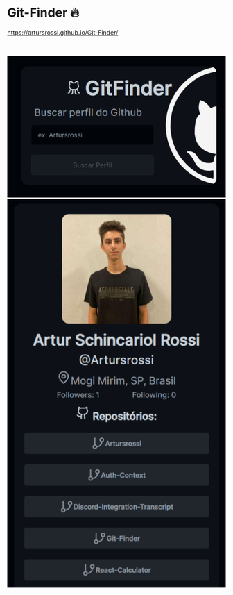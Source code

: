 # Git-Finder 🔥

<a href="https://artursrossi.github.io/Git-Finder/" target="_blank">https://artursrossi.github.io/Git-Finder/</a>

<br>
 
<p align="center">
  <img alt="preview" src="./public/preview1.png">
  <img alt="preview" src="./public/preview2.png">
</p>
